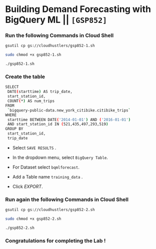 # Building Demand Forecasting with BigQuery ML || `[GSP852]`

### Run the following Commands in Cloud Shell

```bash
gsutil cp gs://cloudhustlers/gsp852-1.sh

sudo chmod +x gsp852-1.sh

./gsp852-1.sh
```

### Create the table

```bash
SELECT
 DATE(starttime) AS trip_date,
 start_station_id,
 COUNT(*) AS num_trips
FROM
 `bigquery-public-data.new_york_citibike.citibike_trips`
WHERE
 starttime BETWEEN DATE('2014-01-01') AND ('2016-01-01')
 AND start_station_id IN (521,435,497,293,519)
GROUP BY
 start_station_id,
 trip_date
```

- Select `SAVE RESULTS` .

- In the dropdown menu, select `BigQuery Table`.

- For Dataset select `bqmlforecast`.

- Add a Table name `training_data` .

- Click _EXPORT_.

### Run again the following Commands in Cloud Shell

```bash
gsutil cp gs://cloudhustlers/gsp852-2.sh

sudo chmod +x gsp852-2.sh

./gsp852-2.sh
```

### Congratulations for completing the Lab !

